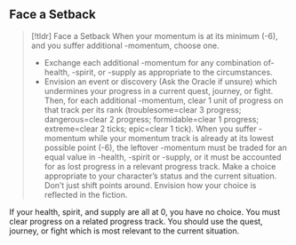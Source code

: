 ## Face a Setback
>[!tldr] Face a Setback
>When your momentum is at its minimum (-6), and you suffer additional -momentum, choose one.
>- Exchange each additional -momentum for any combination of-health, -spirit, or -supply as appropriate to the circumstances.
>- Envision an event or discovery (Ask the Oracle if unsure) which undermines your progress in a current quest, journey, or fight. Then, for each additional -momentum, clear 1 unit of progress on that track per its rank (troublesome=clear 3 progress; dangerous=clear 2 progress; formidable=clear 1 progress; extreme=clear 2 ticks; epic=clear 1 tick).
>When you suffer -momentum while your momentum track is already at its lowest possible point (-6), the leftover -momentum must be traded for an equal value in -health, -spirit or -supply, or it must be accounted for as lost progress in a relevant progress track. Make a choice appropriate to your character’s status and the current situation. Don’t just shift points around. Envision how your choice is reflected in the fiction.

If your health, spirit, and supply are all at 0, you have no choice. You must clear progress on a related progress track. You should use the quest, journey, or fight which is most relevant to the current situation.